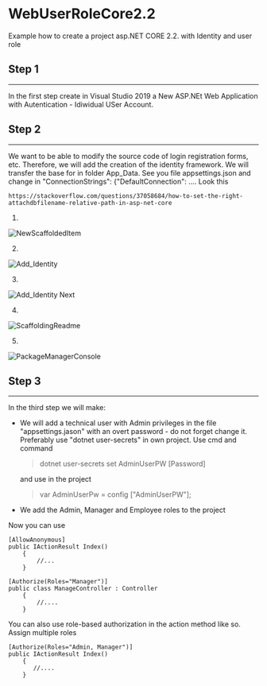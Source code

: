 
# WebUserRoleCore2.2

Example  how to create a project asp.NET CORE 2.2. with Identity and user role

## Step 1 
---
In the first step create in Visual Studio 2019 a New ASP.NEt Web Application with Autentication - Idiwidual USer Account.

## Step 2
---
We want to be able to modify the source code of login registration forms, etc. Therefore, we will add the creation of the identity framework.
We will transfer the base  for in folder App_Data. See you file appsettings.json and change in  "ConnectionStrings": {"DefaultConnection": .... Look this

    https://stackoverflow.com/questions/37058684/how-to-set-the-right-attachdbfilename-relative-path-in-asp-net-core

1. 
![NewScaffoldedItem](https://github.com/jmadrala/WebUserRoleCore2.2/tree/Step2/Image/1_NewScaffoldedItem.PNG "1")

2.
![Add_Identity](https://github.com/jmadrala/WebUserRoleCore2.2/tree/Step2/Image/2_Add_Identity.PNG "2")

3.
![Add_Identity Next](https://github.com/jmadrala/WebUserRoleCore2.2/tree/Step2/Image/3_Add_Identity_Next.PNG "3")

4.
![ScaffoldingReadme](https://github.com/jmadrala/WebUserRoleCore2.2/tree/Step2/Image/4_ScaffoldingReadme.png "4")

5.
![PackageManagerConsole](https://github.com/jmadrala/WebUserRoleCore2.2/tree/Step2/Image/5_PackageManagerConsole_Initial.PNG "5")


## Step 3
---
In the third step we will make:
- We will add a technical user with Admin privileges in the file "appsettings.jason" with an overt password - do not forget change it.
Preferably use "dotnet user-secrets" in own project. Use cmd and command

    >dotnet user-secrets set AdminUserPW [Password]
    
    and use in the project

    >var AdminUserPw = config ["AdminUserPW"];

        

- We add the Admin, Manager and Employee roles to the project

Now you can use

    [AllowAnonymous]
    public IActionResult Index()
        {
            //...
        }

    [Authorize(Roles="Manager")]
    public class ManageController : Controller
        {
            //....
        }

You can also use role-based authorization in the action method like so.
Assign multiple roles

    [Authorize(Roles="Admin, Manager")]
    public IActionResult Index()
        {
           //....
        }